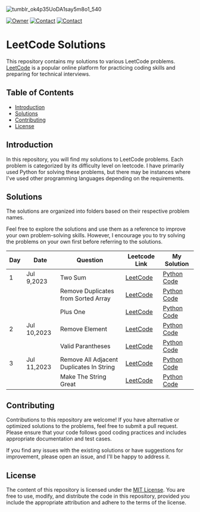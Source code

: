 
![tumblr_ok4p35UoDA1say5m8o1_540](https://github.com/omerahat/Leetcode-Solutions/assets/52050768/41360dbf-09fa-41fd-82db-20c75750ebdd)

[![Owner](https://img.shields.io/badge/owner-omerahat-red)](https://github.com/omerahat)
[![Contact](https://img.shields.io/badge/contact-linkedin-blue)](https://www.linkedin.com/in/omerahat/)
[![Contact](https://img.shields.io/badge/account-leetcode-orange)](https://leetcode.com/omerahat/)

# LeetCode Solutions

This repository contains my solutions to various LeetCode problems. [LeetCode](https://leetcode.com/problemset/all/) is a popular online platform for practicing coding skills and preparing for technical interviews.


## Table of Contents

- [Introduction](#introduction)
- [Solutions](#solutions)
- [Contributing](#contributing)
- [License](#license)

## Introduction

In this repository, you will find my solutions to LeetCode problems. Each problem is categorized by its difficulty level on leetcode. I have primarily used Python for solving these problems, but there may be instances where I've used other programming languages depending on the requirements.

## Solutions

The solutions are organized into folders based on their respective problem names. 

Feel free to explore the solutions and use them as a reference to improve your own problem-solving skills. However, I encourage you to try solving the problems on your own first before referring to the solutions.

| Day | Date        | Question                                 | Leetcode Link | My Solution     |
|-----|-------------|------------------------------------------|---------------|-----------------|
| 1   | Jul 9,2023  | Two Sum                                  | [LeetCode](https://leetcode.com/problems/two-sum/)  | [Python Code](https://github.com/omerahat/Leetcode-Solutions/blob/main/Solutions/Two%20Sum.py) |
|     |             | Remove Duplicates from Sorted Array      | [LeetCode](https://leetcode.com/problems/remove-duplicates-from-sorted-array/)  | [Python Code](https://github.com/omerahat/Leetcode-Solutions/blob/main/Solutions/Remove%20Duplicates%20from%20Sorted%20Array.py) |
|     |             | Plus One                                 | [LeetCode](https://leetcode.com/problems/plus-one/)  | [Python Code](https://github.com/omerahat/Leetcode-Solutions/blob/main/Solutions/Plus%20One.py) |
| 2   | Jul 10,2023 | Remove Element                           | [LeetCode](https://leetcode.com/problems/remove-element/)  | [Python Code](https://github.com/omerahat/Leetcode-Solutions/blob/main/Solutions/Remove%20Element.py) |
|     |             | Valid Parantheses                        | [LeetCode](https://leetcode.com/problems/valid-parentheses/)  | [Python Code](https://github.com/omerahat/Leetcode-Solutions/blob/main/Solutions/Valid%20Parentheses.py) |
| 3   | Jul 11,2023 | Remove All Adjacent Duplicates In String | [LeetCode](https://leetcode.com/problems/remove-all-adjacent-duplicates-in-string/)  | [Python Code](https://github.com/omerahat/Leetcode-Solutions/blob/main/Solutions/Remove%20All%20Adjacent%20Duplicates%20In%20String.py) |
|     |             | Make The String Great                    | [LeetCode](https://leetcode.com/problems/make-the-string-great/)  | [Python Code]() |

## Contributing

Contributions to this repository are welcome! If you have alternative or optimized solutions to the problems, feel free to submit a pull request. Please ensure that your code follows good coding practices and includes appropriate documentation and test cases.

If you find any issues with the existing solutions or have suggestions for improvement, please open an issue, and I'll be happy to address it.

## License

The content of this repository is licensed under the [MIT License](LICENSE). You are free to use, modify, and distribute the code in this repository, provided you include the appropriate attribution and adhere to the terms of the license.

